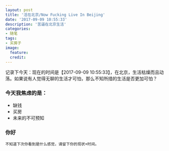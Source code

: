 ```yaml
---
layout: post
title: '活在北京/Now Fucking Live In Beijing'
date: '2017-09-09 10:55:33'
description: '苦逼在北京生活'
categories:
- 随笔
tags:
- 买房子
image:
  feature:
  credit:
---
```


记录下今天：现在的时间是【2017-09-09 10:55:33】，在北京，生活枯燥而且动荡。如果说有人觉得无聊的生活才可怕，那么不知所措的生活是否更加可怕？
### 今天我焦虑的是：
- 缺钱
- 买房
- 未来的不可预知

### 你好
`不知道下次你看到是什么感觉，请留下你的现状+时间。`
